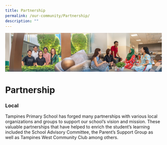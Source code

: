 ```yaml
---
title: Partnership
permalink: /our-community/Partnership/
description: ""
---
```

![](/images/Our%20Community.jpg)

Partnership
===========

### **Local**

Tampines Primary School has forged many partnerships with various local organizations and groups to support our school’s vision and mission. These valuable partnerships that have helped to enrich the student’s learning included the School Advisory Committee, the Parent’s Support Group as well as Tampines West Community Club among others.


